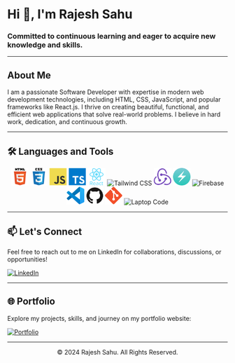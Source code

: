 # Hi 👋, I'm Rajesh Sahu

### Committed to continuous learning and eager to acquire new knowledge and skills.

---

## About Me
I am a passionate Software Developer with expertise in modern web development technologies, including HTML, CSS, JavaScript, and popular frameworks like React.js. I thrive on creating beautiful, functional, and efficient web applications that solve real-world problems. I believe in hard work, dedication, and continuous growth.

---

## 🛠 Languages and Tools

<p align="center">
  <img src="https://raw.githubusercontent.com/devicons/devicon/master/icons/html5/html5-original-wordmark.svg" alt="HTML5" width="40" height="40"/>
  <img src="https://raw.githubusercontent.com/devicons/devicon/master/icons/css3/css3-original-wordmark.svg" alt="CSS3" width="40" height="40"/>
  <img src="https://raw.githubusercontent.com/devicons/devicon/master/icons/javascript/javascript-original.svg" alt="JavaScript" width="40" height="40"/> 
  <img src="https://raw.githubusercontent.com/devicons/devicon/master/icons/typescript/typescript-original.svg" alt="TypeScript" width="40" height="40"/>
  <img src="https://raw.githubusercontent.com/devicons/devicon/master/icons/react/react-original-wordmark.svg" alt="React.js" width="40" height="40"/>
  <img src="https://www.vectorlogo.zone/logos/tailwindcss/tailwindcss-icon.svg" alt="Tailwind CSS" width="40" height="40"/>
  <img src="https://raw.githubusercontent.com/devicons/devicon/master/icons/redux/redux-original.svg" alt="Redux" width="40" height="40"/>
  <img src="https://raw.githubusercontent.com/devicons/devicon/master/icons/chakraui/chakraui-original.svg" alt="Chakra UI" width="40" height="40"/>
  <img src="https://www.vectorlogo.zone/logos/firebase/firebase-icon.svg" alt="Firebase" width="40" height="40"/>
  <img src="https://raw.githubusercontent.com/devicons/devicon/master/icons/vscode/vscode-original.svg" alt="VSCode" width="40" height="40"/>
  <img src="https://raw.githubusercontent.com/devicons/devicon/master/icons/github/github-original.svg" alt="GitHub" width="40" height="40"/>
  <img src="https://raw.githubusercontent.com/devicons/devicon/master/icons/git/git-original.svg" alt="Git" width="40" height="40"/>
  <img src="https://cdn-icons-png.flaticon.com/512/3721/3721667.png" alt="Laptop Code" width="40" height="40"/>
</p>

---


## 📫 Let's Connect
Feel free to reach out to me on LinkedIn for collaborations, discussions, or opportunities!

[![LinkedIn](https://img.shields.io/badge/LinkedIn-Connect-blue)](https://www.linkedin.com/in/rajesh-rks/)

---

## 🌐 Portfolio
Explore my projects, skills, and journey on my portfolio website:

[![Portfolio](https://img.shields.io/badge/Portfolio-Visit-brightgreen)](https://rajesh-sahu.netlify.app/)

---


<p align="center">&copy; 2024 Rajesh Sahu. All Rights Reserved.</p>

